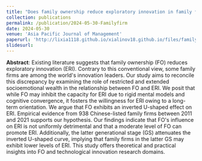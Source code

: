 ```yaml
---
title: "Does family ownership reduce exploratory innovation in family firms? The moderating role of the generational stage"
collection: publications
permalink: /publication/2024-05-30-Familyfirm
date: 2024-05-30
venue: 'Asia Pacific Journal of Management'
paperurl: 'http://lixia1118.github.io/xialinov18.github.io/files/familyfirmsownership.pdf'
slidesurl:
---
```

 **Abstract**: Existing literature suggests that family ownership (FO) reduces exploratory innovation (ERI). Contrary to this conventional view, some family firms are among the world's innovation leaders. Our study aims to reconcile this discrepancy by examining the role of restricted and extended socioemotional wealth in the relationship between FO and ERI. We posit that while FO may inhibit the capacity for ERI due to rigid mental models and cognitive convergence, it fosters the willingness for ERI owing to a long-term orientation. We argue that FO exhibits an inverted U-shaped effect on ERI. Empirical evidence from 938 Chinese-listed family firms between 2011 and 2021 supports our hypothesis. Our findings indicate that FO's influence on ERI is not uniformly detrimental and that a moderate level of FO can promote ERI. Additionally, the latter generational stage (GS) attenuates the inverted U-shaped curve, implying that family firms in the latter GS may exhibit lower levels of ERI. This study offers theoretical and practical insights into FO and technological innovation research domains.